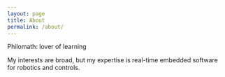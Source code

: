 ```yaml
---
layout: page
title: About
permalink: /about/
---
```


Philomath: lover of learning

My interests are broad, but my expertise is real-time embedded software for robotics and controls.
